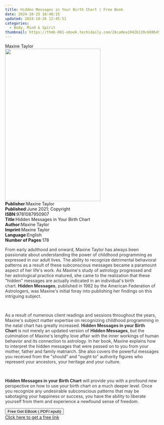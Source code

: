 ```yaml
---
title: Hidden Messages in Your Birth Chart | Free Book
date: 2024-10-25 16:48:15
updated: 2024-10-26 12:45:51
categories:
  - Body, Mind & Spirit
thumbnail: https://thmb-001-ebook.techidaily.com/26ca0ea1942b139c6886450c0b21d6cf86782de62435089e183623742833a0db.jpg
---
```

<main id="book-container">
  <div class="flex flex-col">
    <div class="book-brief flex-1 py-6 px-4 sm:p-6 md:py-10 md:px-8">
      <!-- brief-->
      <div class="book-brief-main">Maxine Taylor</div>
    </div>
    <div
      class="book-meta-info flex-1 grid gap-4 col-start-1 col-end-3 row-start-1 sm:mb-6 sm:grid-cols-4 lg:gap-6 lg:col-start-2 lg:row-end-6 lg:row-span-6 lg:mb-0"
    >
      <div
        class="book-meta-info-left place-content-center mt-4 p-4 text-sm leading-6 col-start-2 col-span-2 dark:text-slate-400"
      >
        <img
          class="w-full h-500 object-cover rounded-lg sm:h-255 sm:col-span-2 lg:col-span-full"
          src="https://img-001-ebook.techidaily.com/31b9fbce831b6d620decc0a7f9936ec27220a0536d1e1c285484c03b508cd089.jpg"
          alt=""
          width="312"
          height="500"
        />
      </div>
      <div
        class="book-meta-info-right mt-2 col-start-1 row-start-2 col-span-3 self-center"
      >
        <!-- meta data  -->
        <div class="flex flex-col px-4 md:px-8">
          <div class="flex-1">
            <strong>Publisher</strong>:<span class="px-2">Maxine Taylor</span>
          </div>
          <div class="flex-1">
            <strong>Published</strong>:<span class="px-2"
              >June 2021; Copyright</span
            >
          </div>
          <div class="flex-1">
            <strong>ISBN</strong>:<span class="px-2">9781087950907</span>
          </div>
          <div class="flex-1">
            <strong>Title</strong>:<span class="px-2"
              >Hidden Messages in Your Birth Chart</span
            >
          </div>
          <div class="flex-1">
            <strong>Author</strong>:<span class="px-2">Maxine Taylor</span>
          </div>
          <div class="flex-1">
            <strong>Imprint</strong>:<span class="px-2">Maxine Taylor</span>
          </div>
          <div class="flex-1">
            <strong>Language</strong>:<span class="px-2">English</span>
          </div>
          <div class="flex-1">
            <strong>Number of Pages</strong>:<span class="px-2">178</span>
          </div>
        </div>
      </div>
    </div>
    <div class="book-description flex-1 py-6 px-4 sm:p-6 md:py-10 md:px-8">
      <div class="book-description-main">
        <div accordion-content="" id="description">
          <p>
            <span style="color: rgb(51, 51, 51)"
              >From early adulthood and onward, Maxine Taylor has always been
              passionate about understanding the power of childhood programming
              as expressed in our adult lives. The ability to recognize
              detrimental behavioral patterns as a result of these subconscious
              messages became a paramount aspect of her life's work. As Maxine's
              study of astrology progressed and her astrological practice
              matured, she came to the realization that these "hidden" messages
              are actually indicated in an individual's birth chart.&nbsp;</span
            ><strong style="color: rgb(51, 51, 51)">Hidden Messages</strong
            ><span style="color: rgb(51, 51, 51)"
              >, published in 1982 by the American Federation of Astrologers,
              was Maxine's initial foray into publishing her findings on this
              intriguing subject.</span
            >
          </p>
          <p><br /></p>
          <p>
            <span style="color: rgb(51, 51, 51)"
              >As a result of numerous client readings and sessions throughout
              the years, Maxine's subject matter expertise on recognizing
              childhood programming in the natal chart has greatly
              increased.&nbsp;</span
            ><strong style="color: rgb(51, 51, 51)"
              >Hidden Messages in your Birth Chart</strong
            >&nbsp;<span style="color: rgb(51, 51, 51)"
              >is not merely an updated version of&nbsp;</span
            ><strong style="color: rgb(51, 51, 51)">Hidden Messages</strong
            ><span style="color: rgb(51, 51, 51)"
              >, but the culmination of Maxine's lengthy love affair with the
              inner workings of human behavior and its connection to astrology.
              In her book, Maxine explains how to interpret the hidden messages
              that were passed on to you from your mother, father and family
              matriarch. She also covers the powerful messages you received from
              the "should" and "ought to" authority figures who represent your
              ancestors, your heritage and your culture.</span
            >
          </p>
          <p><br /></p>
          <p>
            <strong style="color: rgb(51, 51, 51)"
              >Hidden Messages in your Birth Chart</strong
            ><span style="color: rgb(51, 51, 51)"
              >&nbsp;will provide you with a profound new perspective on how to
              use your birth chart on a much deeper level. Once you recognize
              any undesirable subconscious patterns that may be sabotaging your
              happiness or success, you have the ability to liberate yourself
              from them and experience a newfound sense of freedom.</span
            >
          </p>
        </div>
        <div class="accordion-fader"></div>
      </div>
    </div>
    <div class="book-excerpts flex-1 py-6 px-4 sm:p-6 md:py-10 md:px-8"></div>
    <div
      class="book-about-author flex-1 py-6 px-4 sm:p-6 md:py-10 md:px-8"
    ></div>
    <div class="book-free-get flex-1 py-6 px-4 sm:p-6 md:py-10 md:px-8">
      <button
        id="btn-free-get"
        class="bg-blue-500 hover:bg-blue-700 text-white font-bold py-2 px-4 rounded"
      >
        Free Get EBook (.PDF/.epub)
      </button>
      <div id="countdown-display" class="px-2 text-lg mt-2"></div>
      <a
        id="free-link"
        class="hidden bg-blue-500 hover:bg-blue-700 text-white font-bold py-2 px-4 rounded"
        href="https://www.ebooks.com/en-us/book/210324127/hidden-messages-in-your-birth-chart/maxine-taylor/"
        target="_blank"
        >Click here to get a free link</a
      >
    </div>
    <script>
      let countdownTime = 0;
      let countdownInterval = null;
      document
        .getElementById('btn-free-get')
        .addEventListener('click', startCountdown);
      function startCountdown() {
        countdownTime = new Date().getTime() + 60000 * 3;
        countdownInterval = setInterval(updateCountdown, 1000);
        document.getElementById('btn-free-get').disabled = true;
        document
          .getElementById('btn-free-get')
          .classList.add('bg-gray-500', 'cursor-not-allowed');
      }
      function updateCountdown() {
        let currentTime = new Date().getTime();
        let timeLeft = countdownTime - currentTime;
        let secondsLeft = Math.floor(timeLeft / 1000);
        document.getElementById('countdown-display').innerHTML =
          `Remaining time: ${secondsLeft} seconds.`;
        if (secondsLeft <= 0) {
          clearInterval(countdownInterval);
          document.getElementById('btn-free-get').classList.add('hidden');
          document.getElementById('free-link').classList.remove('hidden');
          document.getElementById('countdown-display').innerHTML = '';
        }
      }
    </script>
  </div>
</main>
